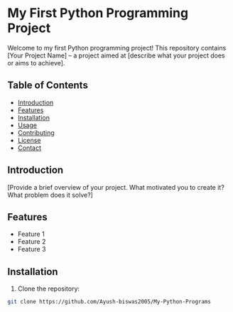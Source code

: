 # My First Python Programming Project

Welcome to my first Python programming project! This repository contains [Your Project Name] – a project aimed at [describe what your project does or aims to achieve].

## Table of Contents
- [Introduction](#introduction)
- [Features](#features)
- [Installation](#installation)
- [Usage](#usage)
- [Contributing](#contributing)
- [License](#license)
- [Contact](#contact)

## Introduction
[Provide a brief overview of your project. What motivated you to create it? What problem does it solve?]

## Features
- Feature 1
- Feature 2
- Feature 3

## Installation
1. Clone the repository:
```bash
git clone https://github.com/Ayush-biswas2005/My-Python-Programs
